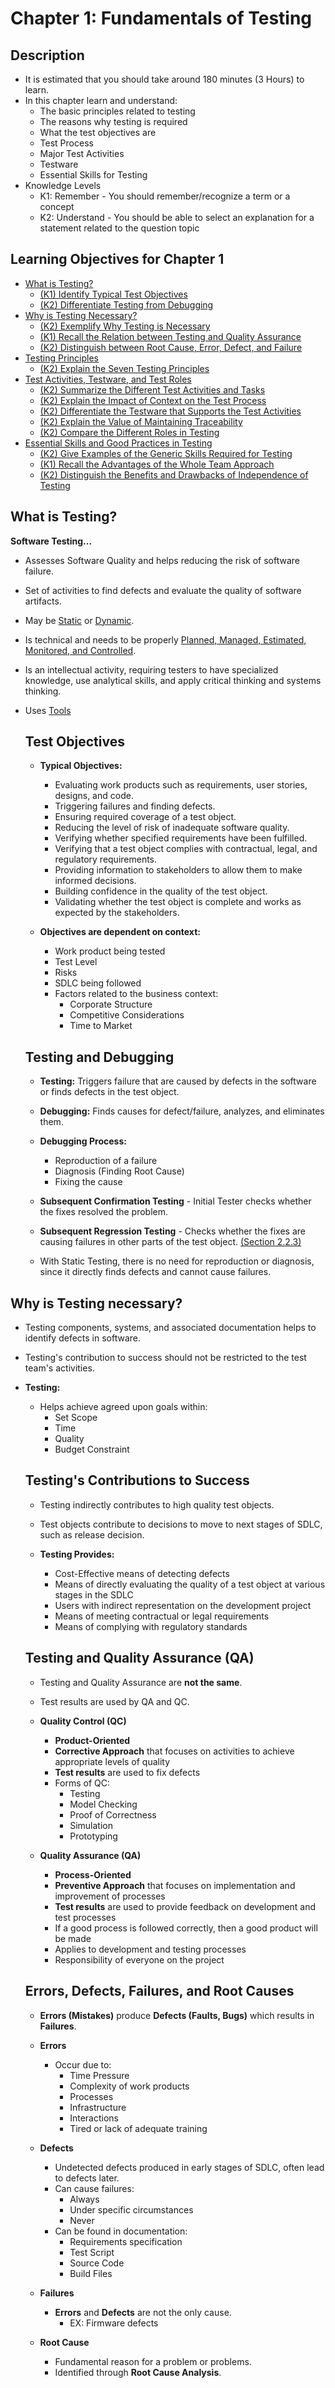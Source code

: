 # Chapter 1: Fundamentals of Testing

## Description 
- It is estimated that you should take around 180 minutes (3 Hours) to learn.
- In this chapter learn and understand:
    - The basic principles related to testing
    - The reasons why testing is required
    - What the test objectives are
    - Test Process
    - Major Test Activities
    - Testware
    - Essential Skills for Testing
- Knowledge Levels
    - K1: Remember - You should remember/recognize a term or a concept
    - K2: Understand - You should be able to select an explanation for a statement related to the question topic

## Learning Objectives for Chapter 1
- [What is Testing?](#what-is-testing?)
    - [(K1) Identify Typical Test Objectives](#Test-Objectives)
    - [(K2) Differentiate Testing from Debugging](#testing-and-debugging)
- [Why is Testing Necessary?]()
    - [(K2) Exemplify Why Testing is Necessary]()
    - [(K1) Recall the Relation between Testing and Quality Assurance]()
    - [(K2) Distinguish between Root Cause, Error, Defect, and Failure]()
- [Testing Principles]()
    - [(K2) Explain the Seven Testing Principles]()
- [Test Activities, Testware, and Test Roles]()
    - [(K2) Summarize the Different Test Activities and Tasks]()
    - [(K2) Explain the Impact of Context on the Test Process]()
    - [(K2) Differentiate the Testware that Supports the Test Activities]()
    - [(K2) Explain the Value of Maintaining Traceability]()
    - [(K2) Compare the Different Roles in Testing]()
- [Essential Skills and Good Practices in Testing]()
    - [(K2) Give Examples of the Generic Skills Required for Testing]()
    - [(K1) Recall the Advantages of the Whole Team Approach]()
    - [(K2) Distinguish the Benefits and Drawbacks of Independence of Testing]()

## What is Testing?

**Software Testing...**
- Assesses Software Quality and helps reducing the risk of software failure.
- Set of activities to find defects and evaluate the quality of software artifacts.
- May be [Static](Chapter%203.md) or [Dynamic](Chapter%204.md).
- Is technical and needs to be properly [Planned, Managed, Estimated, Monitored, and Controlled](Chapter%205.md).
- Is an intellectual activity, requiring testers to have specialized knowledge, use analytical skills, and apply critical thinking and systems thinking. 
- Uses [Tools](Chapter%206.md)

    ## Test Objectives
    - **Typical Objectives:**
        - Evaluating work products such as requirements, user stories, designs, and code.
        - Triggering failures and finding defects.
        - Ensuring required coverage of a test object.
        - Reducing the level of risk of inadequate software quality.
        - Verifying whether specified requirements have been fulfilled.
        - Verifying that a test object complies with contractual, legal, and regulatory requirements.
        - Providing information to stakeholders to allow them to make informed decisions.
        - Building confidence in the quality of the test object.
        - Validating whether the test object is complete and works as expected by the stakeholders.

    - **Objectives are dependent on context:**
        - Work product being tested
        - Test Level
        - Risks
        - SDLC being followed
        - Factors related to the business context:
            - Corporate Structure
            - Competitive Considerations
            - Time to Market

    ## Testing and Debugging
    - **Testing:** Triggers failure that are caused by defects in the software or finds defects in the test object.

    - **Debugging:** Finds causes for defect/failure, analyzes, and eliminates them.

    - **Debugging Process:**
        - Reproduction of a failure
        - Diagnosis (Finding Root Cause)
        - Fixing the cause

    - **Subsequent Confirmation Testing** - Initial Tester checks whether the fixes resolved the problem.
    - **Subsequent Regression Testing** - Checks whether the fixes are causing failures in other parts of the test object. [(Section 2.2.3)](Chapter%202.md#Distinguish-confirmation-testing-from-regression-testing)
    - With Static Testing, there is no need for reproduction or diagnosis, since it directly finds defects and cannot cause failures. 

## Why is Testing necessary?
- Testing components, systems, and associated documentation helps to identify defects in software.
- Testing's contribution to success should not be restricted to the test team's activities.

- **Testing:**
    - Helps achieve agreed upon goals within:
        - Set Scope
        - Time
        - Quality
        - Budget Constraint

    ## Testing's Contributions to Success
    - Testing indirectly contributes to high quality test objects.
    - Test objects contribute to decisions to move to next stages of SDLC, such as release decision.

    - **Testing Provides:**
        - Cost-Effective means of detecting defects
        - Means of directly evaluating the quality of a test object at various stages in the SDLC
        - Users with indirect representation on the development project
        - Means of meeting contractual or legal requirements
        - Means of complying with regulatory standards

    ## Testing and Quality Assurance (QA)
    - Testing and Quality Assurance are **not the same**.
    - Test results are used by QA and QC.

    - **Quality Control (QC)**
        - **Product-Oriented**
        - **Corrective Approach** that focuses on activities to achieve appropriate levels of quality
        - **Test results** are used to fix defects
        - Forms of QC:
            - Testing
            - Model Checking
            - Proof of Correctness
            - Simulation
            - Prototyping
    
    - **Quality Assurance (QA)**
        - **Process-Oriented**
        - **Preventive Approach** that focuses on implementation and improvement of processes
        - **Test results** are used to provide feedback on development and test processes
        - If a good process is followed correctly, then a good product will be made
        - Applies to development and testing processes
        - Responsibility of everyone on the project

    ## Errors, Defects, Failures, and Root Causes
    - **Errors (Mistakes)** produce **Defects (Faults, Bugs)** which results in **Failures**.

    - **Errors** 
        - Occur due to:
            - Time Pressure
            - Complexity of work products
            - Processes
            - Infrastructure
            - Interactions
            - Tired or lack of adequate training

    - **Defects**
        - Undetected defects produced in early stages of SDLC, often lead to defects later.
        - Can cause failures:
            - Always
            - Under specific circumstances
            - Never
        - Can be found in documentation:
            - Requirements specification
            - Test Script
            - Source Code
            - Build Files

    - **Failures**
        - **Errors** and **Defects** are not the only cause.
            - EX: Firmware defects
    
    - **Root Cause**
        - Fundamental reason for a problem or problems.
        - Identified through **Root Cause Analysis**.